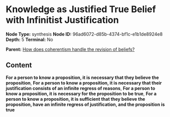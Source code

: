 # Knowledge as Justified True Belief with Infinitist Justification

**Node Type:** synthesis
**Node ID:** 96ad6072-d85b-4374-bf1c-e1b1de8924e8
**Depth:** 5
**Terminal:** No

**Parent:** [How does coherentism handle the revision of beliefs?](how-does-coherentism-handle-the-revision-of-beliefs-antithesis-3c8731e7-140b-47e6-99e6-14b105a071a5.md)

## Content

**For a person to know a proposition, it is necessary that they believe the proposition**, **For a person to know a proposition, it is necessary that their justification consists of an infinite regress of reasons**, **For a person to know a proposition, it is necessary for the proposition to be true**, **For a person to know a proposition, it is sufficient that they believe the proposition, have an infinite regress of justification, and the proposition is true**
